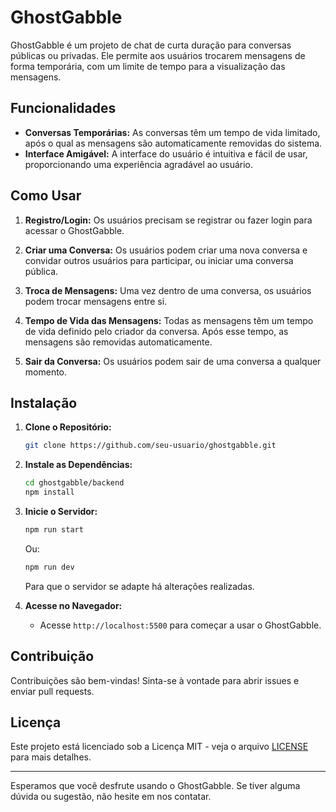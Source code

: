 # GhostGabble

GhostGabble é um projeto de chat de curta duração para conversas públicas ou privadas. Ele permite aos usuários trocarem mensagens de forma temporária, com um limite de tempo para a visualização das mensagens.

## Funcionalidades

- **Conversas Temporárias:** As conversas têm um tempo de vida limitado, após o qual as mensagens são automaticamente removidas do sistema.
- **Interface Amigável:** A interface do usuário é intuitiva e fácil de usar, proporcionando uma experiência agradável ao usuário.

## Como Usar

1. **Registro/Login:** Os usuários precisam se registrar ou fazer login para acessar o GhostGabble.

2. **Criar uma Conversa:** Os usuários podem criar uma nova conversa e convidar outros usuários para participar, ou iniciar uma conversa pública.
3. **Troca de Mensagens:** Uma vez dentro de uma conversa, os usuários podem trocar mensagens entre si.
4. **Tempo de Vida das Mensagens:** Todas as mensagens têm um tempo de vida definido pelo criador da conversa. Após esse tempo, as mensagens são removidas automaticamente.
5. **Sair da Conversa:** Os usuários podem sair de uma conversa a qualquer momento.

## Instalação

1. **Clone o Repositório:**
   ```bash
   git clone https://github.com/seu-usuario/ghostgabble.git
   ```

2. **Instale as Dependências:**
   ```bash
   cd ghostgabble/backend
   npm install
   ```

3. **Inicie o Servidor:**
   ```bash
   npm run start
   ```
   Ou:
     ```bash
   npm run dev
   ```
    Para que o servidor se adapte há alterações realizadas.

5. **Acesse no Navegador:**
   - Acesse `http://localhost:5500` para começar a usar o GhostGabble.

## Contribuição

Contribuições são bem-vindas! Sinta-se à vontade para abrir issues e enviar pull requests.

## Licença

Este projeto está licenciado sob a Licença MIT - veja o arquivo [LICENSE](LICENSE) para mais detalhes.

---

Esperamos que você desfrute usando o GhostGabble. Se tiver alguma dúvida ou sugestão, não hesite em nos contatar.
